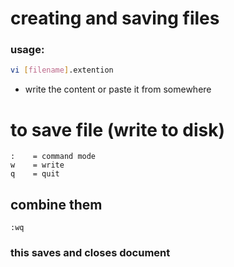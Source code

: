 # creating and saving files

### usage:
```bash
vi [filename].extention
``` 
- write the content or paste it from somewhere 

# to save file (write to disk)
```vim
:    = command mode
w    = write
q    = quit 
```

## combine them 
```vim
:wq
```
### this saves and closes document
